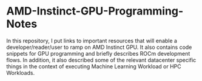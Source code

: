 # AMD-Instinct-GPU-Programming-Notes
In this repository, I put links to important resources that will enable a
developer/reader/user to ramp on AMD Instinct GPU. It also contains
code snippets for GPU programming and briefly describes ROCm development
flows.
In addition, it also described some of the relevant datacenter specific
things in the context of executing Machine Learning Workload or HPC
Workloads.
